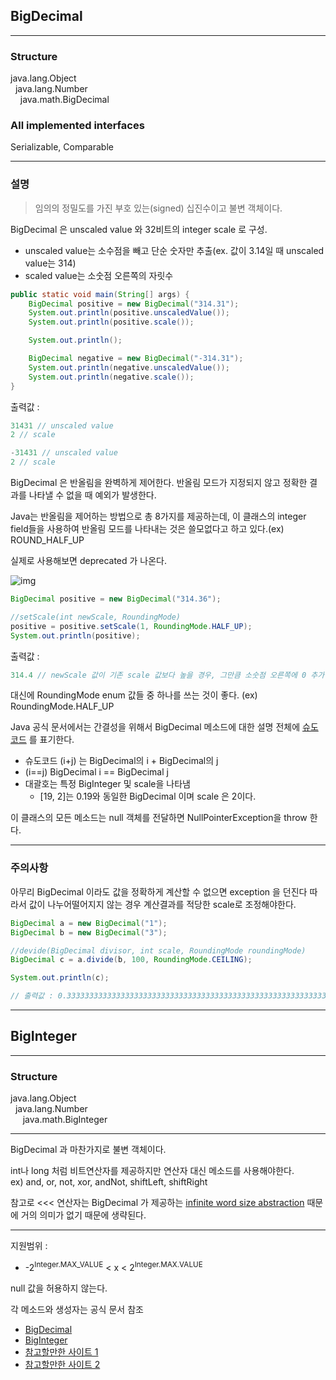## BigDecimal

---

### Structure

java.lang.Object<br>
&nbsp;&nbsp;java.lang.Number<br>
&nbsp;&nbsp;&nbsp;&nbsp;java.math.BigDecimal

### All implemented interfaces

Serializable, Comparable<BigDecimal>

----

### 설명

>임의의 정밀도를 가진 부호 있는(signed) 십진수이고 불변 객체이다. <br>

BigDecimal 은 unscaled value 와 32비트의 integer scale 로 구성.
- unscaled value는 소수점을 빼고 단순 숫자만 추출(ex. 값이 3.14일 때 unscaled value는 314)
- scaled value는 소숫점 오른쪽의 자릿수

```java
public static void main(String[] args) {
    BigDecimal positive = new BigDecimal("314.31");
    System.out.println(positive.unscaledValue());
    System.out.println(positive.scale());

    System.out.println();

    BigDecimal negative = new BigDecimal("-314.31");
    System.out.println(negative.unscaledValue());
    System.out.println(negative.scale());
}
```

출력값 :
```java
31431 // unscaled value
2 // scale

-31431 // unscaled value
2 // scale
```

BigDecimal 은 반올림을 완벽하게 제어한다. 반올림 모드가 지정되지 않고 정확한 결과를 나타낼 수 없을 때
예외가 발생한다.

Java는 반올림을 제어하는 방법으로 총 8가지를 제공하는데, 이 클래스의 integer field들을 사용하여 반올림 모드를
나타내는 것은 쓸모없다고 하고 있다.(ex) ROUND_HALF_UP

실제로 사용해보면 deprecated 가 나온다.

![img](https://media.vlpt.us/images/dailyzett/post/b59bd525-e056-4cf1-917c-68c9bc1c422a/image.png)



```java
BigDecimal positive = new BigDecimal("314.36");

//setScale(int newScale, RoundingMode)
positive = positive.setScale(1, RoundingMode.HALF_UP);
System.out.println(positive);
```

출력값 :
```java
314.4 // newScale 값이 기존 scale 값보다 높을 경우, 그만큼 소숫점 오른쪽에 0 추가
```


대신에 RoundingMode enum 값들 중 하나를 쓰는 것이 좋다. (ex) RoundingMode.HALF_UP


Java 공식 문서에서는 간결성을 위해서 BigDecimal 메소드에 대한 설명 전체에 [슈도 코드](https://ko.wikipedia.org/wiki/%EC%9D%98%EC%82%AC%EC%BD%94%EB%93%9C)
를 표기한다.

- 슈도코드 (i+j) 는 BigDecimal의 i + BigDecimal의 j
- (i==j) BigDecimal i == BigDecimal j
- 대괄호는 특정 BigInteger 및 scale을 나타냄
    - [19, 2]는 0.19와 동일한 BigDecimal 이며 scale 은 2이다.


이 클래스의 모든 메소드는 null 객체를 전달하면 NullPointerException을 throw 한다.

---

### 주의사항

아무리 BigDecimal 이라도 값을 정확하게 계산할 수 없으면 exception 을 던진다
따라서 값이 나누어떨어지지 않는 경우 계산결과를 적당한 scale로 조정해야한다.

```java
BigDecimal a = new BigDecimal("1");
BigDecimal b = new BigDecimal("3");

//devide(BigDecimal divisor, int scale, RoundingMode roundingMode)
BigDecimal c = a.divide(b, 100, RoundingMode.CEILING);

System.out.println(c);

// 출력값 : 0.3333333333333333333333333333333333333333333333333333333333333333333333333333333333333333333333333334
```


---


## BigInteger

---

### Structure

java.lang.Object<br>
&nbsp;&nbsp;java.lang.Number<br>
&nbsp;&nbsp;&nbsp;&nbsp;&nbsp;java.math.BigInteger<br>

---

BigDecimal 과 마찬가지로 불변 객체이다.

int나 long 처럼 비트연산자를 제공하지만 연산자 대신 메소드를 사용해야한다.
<br> ex) and, or, not, xor, andNot, shiftLeft, shiftRight

참고로
&lt;&lt;&lt; 연산자는 BigDecimal 가 제공하는 [infinite word size abstraction](https://stackoverflow.com/questions/57195887/infinite-word-size-abstraction) 때문에 거의 의미가 없기 때문에 생략된다.



---
지원범위 :
- -2<sup>Integer.MAX_VALUE</sup> < x < 2<sup>Integer.MAX.VALUE</sup>


null 값을 허용하지 않는다.


각 메소드와 생성자는 공식 문서 참조
- [BigDecimal](https://docs.oracle.com/javase/8/docs/api/java/math/BigDecimal.html)
- [BigInteger](https://docs.oracle.com/javase/8/docs/api/java/math/BigInteger.html)
- [참고할만한 사이트 1](https://www.baeldung.com/java-bigdecimal-biginteger)
- [참고할만한 사이트 2](https://www.geeksforgeeks.org/bigdecimal-class-java/)
